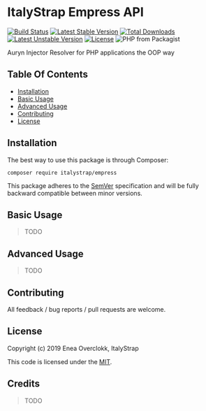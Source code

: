 # ItalyStrap Empress API

[![Build Status](https://travis-ci.org/ItalyStrap/empress.svg?branch=master)](https://travis-ci.org/ItalyStrap/empress)
[![Latest Stable Version](https://img.shields.io/packagist/v/italystrap/empress.svg)](https://packagist.org/packages/italystrap/empress)
[![Total Downloads](https://img.shields.io/packagist/dt/italystrap/empress.svg)](https://packagist.org/packages/italystrap/empress)
[![Latest Unstable Version](https://img.shields.io/packagist/vpre/italystrap/empress.svg)](https://packagist.org/packages/italystrap/empress)
[![License](https://img.shields.io/packagist/l/italystrap/empress.svg)](https://packagist.org/packages/italystrap/empress)
![PHP from Packagist](https://img.shields.io/packagist/php-v/italystrap/empress)

Auryn Injector Resolver for PHP applications the OOP way

## Table Of Contents

* [Installation](#installation)
* [Basic Usage](#basic-usage)
* [Advanced Usage](#advanced-usage)
* [Contributing](#contributing)
* [License](#license)

## Installation

The best way to use this package is through Composer:

```CMD
composer require italystrap/empress
```
This package adheres to the [SemVer](http://semver.org/) specification and will be fully backward compatible between minor versions.

## Basic Usage

> TODO

## Advanced Usage

> TODO

## Contributing

All feedback / bug reports / pull requests are welcome.

## License

Copyright (c) 2019 Enea Overclokk, ItalyStrap

This code is licensed under the [MIT](LICENSE).

## Credits

> TODO